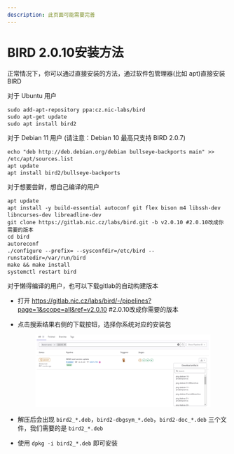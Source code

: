 ```yaml
---
description: 此页面可能需要完善
---
```


# BIRD 2.0.10安装方法

正常情况下，你可以通过直接安装的方法，通过软件包管理器(比如 apt)直接安装 BIRD

对于 Ubuntu 用户

```
sudo add-apt-repository ppa:cz.nic-labs/bird
sudo apt-get update
sudo apt install bird2
```

对于 Debian 11 用户 (请注意：Debian 10 最高只支持 BIRD 2.0.7)

```
echo "deb http://deb.debian.org/debian bullseye-backports main" >> /etc/apt/sources.list
apt update
apt install bird2/bullseye-backports
```

对于想要尝鲜，想自己编译的用户

```
apt update
apt install -y build-essential autoconf git flex bison m4 libssh-dev libncurses-dev libreadline-dev
git clone https://gitlab.nic.cz/labs/bird.git -b v2.0.10 #2.0.10改成你需要的版本
cd bird
autoreconf
./configure --prefix= --sysconfdir=/etc/bird --runstatedir=/var/run/bird
make && make install
systemctl restart bird
```

对于懒得编译的用户，也可以下载gitlab的自动构建版本

- 打开 https://gitlab.nic.cz/labs/bird/-/pipelines?page=1&scope=all&ref=v2.0.10 #2.0.10改成你需要的版本

- 点击搜索结果右侧的下载按钮，选择你系统对应的安装包

  <figure><img src="/assets/images/gitlab-pipelines.png" alt=""></img><figcaption></figcaption></figure>

- 解压后会出现 `bird2_*.deb`，`bird2-dbgsym_*.deb`，`bird2-doc_*.deb` 三个文件，我们需要的是 `bird2_*.deb`

- 使用 `dpkg -i bird2_*.deb` 即可安装

